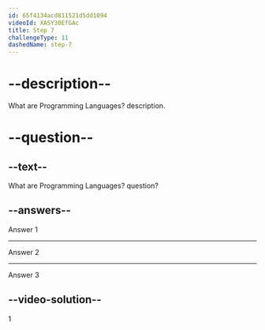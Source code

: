```yaml
---
id: 65f4134acd811521d5dd1094
videoId: XASY30EfGAc
title: Step 7
challengeType: 11
dashedName: step-7
---
```


# --description--

What are Programming Languages? description.

# --question--

## --text--

What are Programming Languages? question?

## --answers--

Answer 1

---

Answer 2

---

Answer 3

## --video-solution--

1
